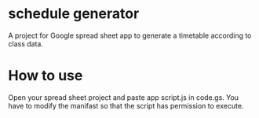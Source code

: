 # schedule generator
 A project for Google spread sheet app to generate a timetable according to class data.


 # How to use

 Open your spread sheet project and paste app script.js in code.gs. You have to modify the manifast so that the script has permission to execute.
